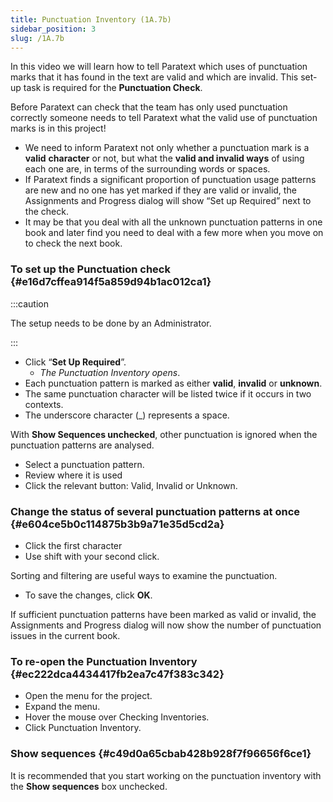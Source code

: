 ```yaml
---
title: Punctuation Inventory (1A.7b)
sidebar_position: 3
slug: /1A.7b
---
```




In this video we will learn how to tell Paratext which uses of punctuation marks that it has found in the text are valid and which are invalid. This set-up task is required for the **Punctuation Check**.


Before Paratext can check that the team has only used punctuation correctly someone needs to tell Paratext what the valid use of punctuation marks is in this project!

- We need to inform Paratext not only whether a punctuation mark is a **valid** **character** or not, but what the **valid and invalid ways** of using each one are, in terms of the surrounding words or spaces.
- If Paratext finds a significant proportion of punctuation usage patterns are new and no one has yet marked if they are valid or invalid, the Assignments and Progress dialog will show “Set up Required” next to the check.
- It may be that you deal with all the unknown punctuation patterns in one book and later find you need to deal with a few more when you move on to check the next book.

### To set up the Punctuation check {#e16d7cffea914f5a859d94b1ac012ca1}


:::caution


The setup needs to be done by an Administrator. 


:::

- Click “**Set Up Required**”.
	- _The Punctuation Inventory opens_.
- Each punctuation pattern is marked as either **valid**, **invalid** or **unknown**.
- The same punctuation character will be listed twice if it occurs in two contexts.
- The underscore character (_) represents a space.

With **Show Sequences unchecked**, other punctuation is ignored when the punctuation patterns are analysed.

- Select a punctuation pattern.
- Review where it is used
- Click the relevant button: Valid, Invalid or Unknown.

### Change the status of several punctuation patterns at once {#e604ce5b0c114875b3b9a71e35d5cd2a}

- Click the first character
- Use shift with your second click.

Sorting and filtering are useful ways to examine the punctuation.

- To save the changes, click **OK**.

If sufficient punctuation patterns have been marked as valid or invalid, the Assignments and Progress dialog will now show the number of punctuation issues in the current book.


### To re-open the Punctuation Inventory {#ec222dca4434417fb2ea7c47f383c342}

- Open the menu for the project.
- Expand the menu.
- Hover the mouse over Checking Inventories.
- Click Punctuation Inventory.

### Show sequences {#c49d0a65cbab428b928f7f96656f6ce1}


It is recommended that you start working on the punctuation inventory with the **Show sequences** box unchecked.

